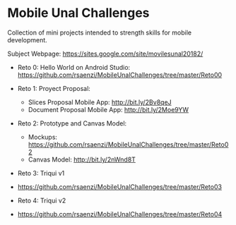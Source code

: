 # Mobile Unal Challenges
Collection of mini projects intended to strength skills for mobile development.

Subject Webpage: https://sites.google.com/site/movilesunal20182/

* Reto 0: Hello World on Android Studio: https://github.com/rsaenzi/MobileUnalChallenges/tree/master/Reto00

* Reto 1: Proyect Proposal:
  - Slices Proposal Mobile App: http://bit.ly/2Bv8qeJ
  - Document Proposal Mobile App: http://bit.ly/2Moe9YW
  
* Reto 2: Prototype and Canvas Model:
  - Mockups: https://github.com/rsaenzi/MobileUnalChallenges/tree/master/Reto02
  - Canvas Model: http://bit.ly/2nWnd8T
  
* Reto 3: Triqui v1
 - https://github.com/rsaenzi/MobileUnalChallenges/tree/master/Reto03
 
* Reto 4: Triqui v2
 - https://github.com/rsaenzi/MobileUnalChallenges/tree/master/Reto04
